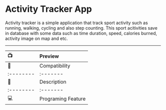 # Activity Tracker App
Activity tracker is a simple application that track sport activity such as running, walking, cycling and also step counting. This sport acitivities save in database
with some data such as time duration, speed, calories burned, activity image on map and etc.  

--------------------------------------------------------------------------------------------------------------------------------------------------------------
|    📺    |    Preview    |
| :-------- | :-------     |
|     📱    | Compatibility |
| :-------- | :-------     |
|    📣    |  Description |
| :-------- | :-------     |
|    💻    |  Programing Feature |
